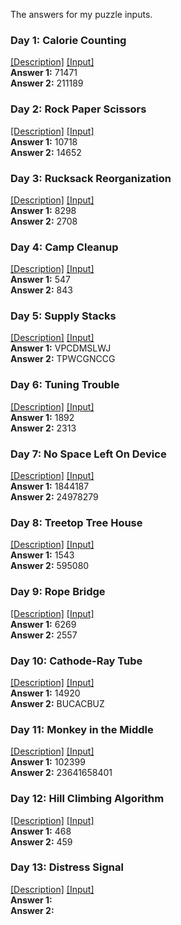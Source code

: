 The answers for my puzzle inputs.

### Day 1: Calorie Counting
[[Description]](https://adventofcode.com/2022/day/1) [[Input]](inputs/input01.txt)  
**Answer 1:** 71471  
**Answer 2:** 211189  

### Day 2: Rock Paper Scissors
[[Description]](https://adventofcode.com/2022/day/2) [[Input]](inputs/input02.txt)  
**Answer 1:** 10718  
**Answer 2:** 14652  

### Day 3: Rucksack Reorganization
[[Description]](https://adventofcode.com/2022/day/3) [[Input]](inputs/input03.txt)  
**Answer 1:** 8298  
**Answer 2:** 2708  

### Day 4: Camp Cleanup
[[Description]](https://adventofcode.com/2022/day/4) [[Input]](inputs/input04.txt)  
**Answer 1:** 547  
**Answer 2:** 843  

### Day 5: Supply Stacks
[[Description]](https://adventofcode.com/2022/day/5) [[Input]](inputs/input05.txt)  
**Answer 1:** VPCDMSLWJ  
**Answer 2:** TPWCGNCCG  

### Day 6: Tuning Trouble
[[Description]](https://adventofcode.com/2022/day/6) [[Input]](inputs/input06.txt)  
**Answer 1:** 1892  
**Answer 2:** 2313  

### Day 7: No Space Left On Device
[[Description]](https://adventofcode.com/2022/day/7) [[Input]](inputs/input07.txt)  
**Answer 1:** 1844187  
**Answer 2:** 24978279  

### Day 8: Treetop Tree House
[[Description]](https://adventofcode.com/2022/day/8) [[Input]](inputs/input08.txt)  
**Answer 1:** 1543  
**Answer 2:** 595080  

### Day 9: Rope Bridge
[[Description]](https://adventofcode.com/2022/day/9) [[Input]](inputs/input09.txt)  
**Answer 1:** 6269  
**Answer 2:** 2557  

### Day 10: Cathode-Ray Tube
[[Description]](https://adventofcode.com/2022/day/10) [[Input]](inputs/input10.txt)  
**Answer 1:** 14920  
**Answer 2:** BUCACBUZ  

### Day 11: Monkey in the Middle
[[Description]](https://adventofcode.com/2022/day/11) [[Input]](inputs/input11.txt)  
**Answer 1:** 102399  
**Answer 2:** 23641658401  

### Day 12: Hill Climbing Algorithm
[[Description]](https://adventofcode.com/2022/day/12) [[Input]](inputs/input12.txt)  
**Answer 1:** 468  
**Answer 2:** 459  

### Day 13: Distress Signal
[[Description]](https://adventofcode.com/2022/day/13) [[Input]](inputs/input13.txt)  
**Answer 1:**   
**Answer 2:**   

